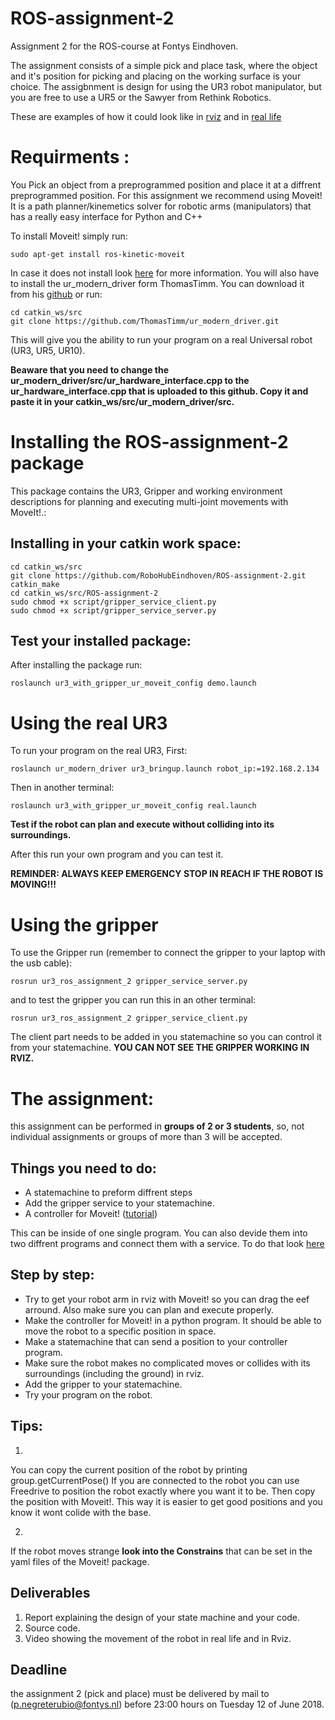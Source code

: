 # ROS-assignment-2
Assignment 2 for the ROS-course at Fontys Eindhoven.

The assignment consists of a simple pick and place task, where the object and it's position for picking and placing on the working surface is your choice. The assigbnment is design for using the UR3 robot manipulator, but you are free to use a UR5 or the Sawyer from Rethink Robotics.

These are examples of how it could look like in [rviz](https://www.youtube.com/watch?v=7vrwx3QfseM)  and in [real life](https://www.youtube.com/watch?v=ayQRK4hnlew&feature=youtu.be)

# Requirments :
You Pick an object from a preprogrammed position and place it at a diffrent preprogrammed position.
For this assignment we recommend using Moveit! It is a path planner/kinemetics solver for robotic arms (manipulators) that has a really easy interface for Python and C++

To install Moveit! simply run:
```
sudo apt-get install ros-kinetic-moveit
```
In case it does not install look [here](http://moveit.ros.org/install/) for more information.
You will also have to install the ur_modern_driver form ThomasTimm. You can download it from his [github](https://github.com/ThomasTimm/ur_modern_driver) or run:
```
cd catkin_ws/src
git clone https://github.com/ThomasTimm/ur_modern_driver.git
```
This will give you the ability to run your program on a real Universal robot (UR3, UR5, UR10).

**Beaware that you need to change the ur_modern_driver/src/ur_hardware_interface.cpp to the ur_hardware_interface.cpp that is uploaded to this github. Copy it and paste it in your catkin_ws/src/ur_modern_driver/src.**

# Installing the ROS-assignment-2 package
This package contains the UR3, Gripper and working environment descriptions for planning and executing multi-joint movements with MoveIt!.:
## Installing in your catkin work space:
```
cd catkin_ws/src
git clone https://github.com/RoboHubEindhoven/ROS-assignment-2.git
catkin_make
cd catkin_ws/src/ROS-assignment-2
sudo chmod +x script/gripper_service_client.py 
sudo chmod +x script/gripper_service_server.py 
```
## Test your installed package:

After installing the package run:
```
roslaunch ur3_with_gripper_ur_moveit_config demo.launch
```
# Using the real UR3
To run your program on the real UR3, First:
```
roslaunch ur_modern_driver ur3_bringup.launch robot_ip:=192.168.2.134
```
Then in another terminal:
```
roslaunch ur3_with_gripper_ur_moveit_config real.launch
```
**Test if the robot can plan and execute without colliding into its surroundings.**

After this run your own program and you can test it. 

**REMINDER: ALWAYS KEEP EMERGENCY STOP IN REACH IF THE ROBOT IS MOVING!!!**

# Using the gripper
To use the Gripper run (remember to connect the gripper to your laptop with the usb cable):
``` 
rosrun ur3_ros_assignment_2 gripper_service_server.py
```
and to test the gripper you can run this in an other terminal:
```
rosrun ur3_ros_assignment_2 gripper_service_client.py
```
The client part needs to be added in you statemachine so you can control it from your statemachine. **YOU CAN NOT SEE THE GRIPPER WORKING IN RVIZ.**

# The assignment:
this assignment can be performed in **groups of 2 or 3 students**, so, not individual assignments or groups of more than 3 will be accepted.

## Things you need to do:

- A statemachine to preform diffrent steps
- Add the gripper service to your statemachine. 
- A controller for Moveit! ([tutorial](http://docs.ros.org/kinetic/api/moveit_tutorials/html/doc/move_group_python_interface/move_group_python_interface_tutorial.html#getting-started))

This can be inside of one single program. You can also devide them into two diffrent programs and connect them with a service. To do that look [here](http://wiki.ros.org/ROS/Tutorials/WritingServiceClient%28python%29)

## Step by step:

- Try to get your robot arm in rviz with Moveit! so you can drag the eef arround. Also make sure you can plan and execute properly. 
- Make the controller for Moveit! in a python program. It should be able to move the robot to a specific position in space.
- Make a statemachine that can send a position to your controller program.
- Make sure the robot makes no complicated moves or collides with its surroundings (including the ground) in rviz.
- Add the gripper to your statemachine.
- Try your program on the robot.

## Tips:
1. 
You can copy the current position of the robot by printing group.getCurrentPose()
If you are connected to the robot you can use Freedrive to position the robot exactly where you want it to be. Then copy the position with Moveit!. This way it is easier to get good positions and you know it wont colide with the base.

2. 
If the robot moves strange **look into the Constrains** that can be set in the yaml files of the Moveit! package.

## Deliverables
1. Report explaining the design of your state machine and your code.
2. Source code.
3. Video showing the movement of the robot in real life and in Rviz.

## Deadline
the assignment 2 (pick and place) must be delivered by mail to (p.negreterubio@fontys.nl) before 23:00 hours on Tuesday 12 of June 2018.






